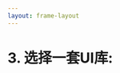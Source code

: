 ```yaml
---
layout: frame-layout
---
```


# 3. 选择一套UI库:

<RadioGroup>

<RadioCard href="/zh/guide/cross/ionic.html#blank" label="Blank" icon="https://cdn.svgporn.com/logos/css-3.svg" />

</RadioGroup>